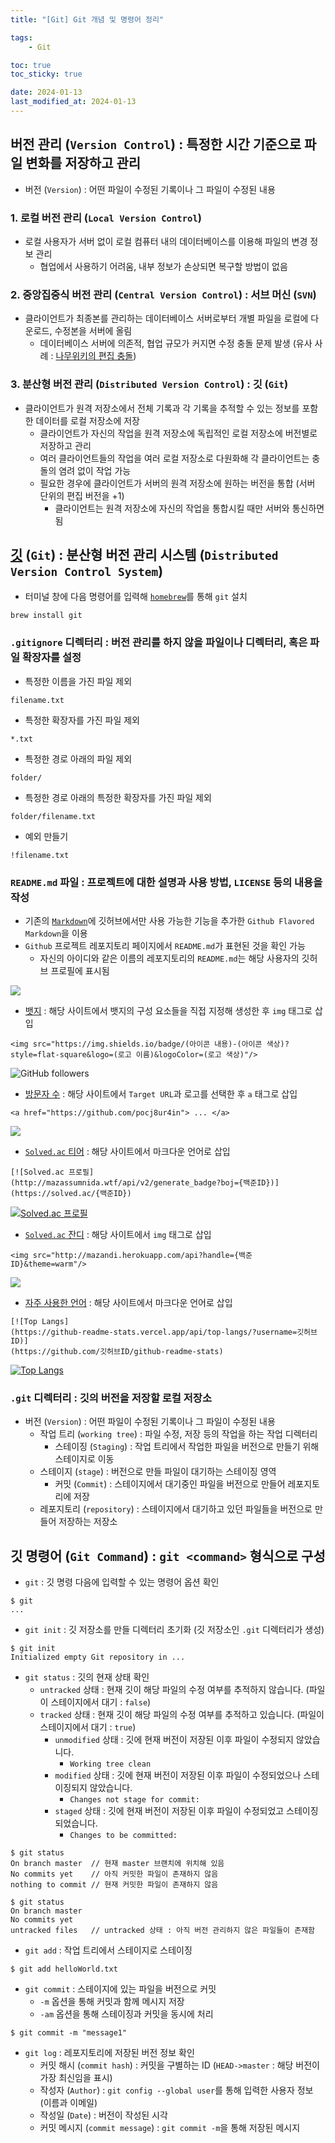 ```yaml
---
title: "[Git] Git 개념 및 명령어 정리"

tags:
    - Git

toc: true
toc_sticky: true

date: 2024-01-13
last_modified_at: 2024-01-13
---
```


## 버전 관리 (```Version Control```) : 특정한 시간 기준으로 파일 변화를 저장하고 관리

- 버전 (```Version```) : 어떤 파일이 수정된 기록이나 그 파일이 수정된 내용

### 1. 로컬 버전 관리 (```Local Version Control```)
- 로컬 사용자가 서버 없이 로컬 컴퓨터 내의 데이터베이스를 이용해 파일의 변경 정보 관리
  - 협업에서 사용하기 어려움, 내부 정보가 손상되면 복구할 방법이 없음

### 2. 중앙집중식 버전 관리 (```Central Version Control```) : 서브 머신 (```SVN```)
- 클라이언트가 최종본를 관리하는 데이터베이스 서버로부터 개별 파일을 로컬에 다운로드, 수정본을 서버에 올림
  - 데이터베이스 서버에 의존적, 협업 규모가 커지면 수정 충돌 문제 발생 (유사 사례 : <a href="https://namu.wiki/w/편집%20충돌">나무위키의 편집 충돌</a>)

### 3. 분산형 버전 관리 (```Distributed Version Control```) : 깃 (```Git```)
- 클라이언트가 원격 저장소에서 전체 기록과 각 기록을 추적할 수 있는 정보를 포함한 데이터를 로컬 저장소에 저장
  - 클라이언트가 자신의 작업을 원격 저장소에 독립적인 로컬 저장소에 버전별로 저장하고 관리
  - 여러 클라이언트들의 작업을 여러 로컬 저장소로 다원화해 각 클라이언트는 충돌의 염려 없이 작업 가능
  - 필요한 경우에 클라이언트가 서버의 원격 저장소에 원하는 버전을 통합 (서버 단위의 편집 버전을 +1)
    - 클라이언트는 원격 저장소에 자신의 작업을 통합시킬 때만 서버와 통신하면 됨

## <a href="https://git-scm.com">깃</a> (```Git```) : 분산형 버전 관리 시스템 (```Distributed Version Control System```)
- 터미널 창에 다음 명령어를 입력해 <a href="https://pocj8ur4in.github.io/mac/homebrew1/"><code>homebrew</code></a>를 통해 ```git``` 설치

```
brew install git
```

### ```.gitignore``` 디렉터리 : 버전 관리를 하지 않을 파일이나 디렉터리, 혹은 파일 확장자를 설정

- 특정한 이름을 가진 파일 제외

```
filename.txt
```

- 특정한 확장자를 가진 파일 제외

```
*.txt
```

- 특정한 경로 아래의 파일 제외

```
folder/
```

- 특정한 경로 아래의 특정한 확장자를 가진 파일 제외

```
folder/filename.txt
```

- 예외 만들기

```
!filename.txt
```

### ```README.md``` 파일 : 프로젝트에 대한 설명과 사용 방법, ```LICENSE``` 등의 내용을 작성
- 기존의 <code><a href="_posts/2022-10-29-markdown1.md">Markdown</a></code>에 깃허브에서만 사용 가능한 기능을 추가한 ```Github Flavored Markdown```을 이용
- ```Github``` 프로젝트 레포지토리 페이지에서 ```README.md```가 표현된 것을 확인 가능
  - 자신의 아이디와 같은 이름의 레포지토리의 ```README.md```는 해당 사용자의 깃허브 프로필에 표시됨

<img src="https://img1.daumcdn.net/thumb/R1280x0/?scode=mtistory2&fname=https%3A%2F%2Fk.kakaocdn.net%2Fdn%2Fb18y0K%2FbtruITygdgC%2FV4XYZs3D0ZMlzqlkHZkH9k%2Fimg.png">

- <a href="https://shields.io">뱃지</a> : 해당 사이트에서 뱃지의 구성 요소들을 직접 지정해 생성한 후 ```img``` 태그로 삽입

```
<img src="https://img.shields.io/badge/(아이콘 내용)-(아이콘 색상)?style=flat-square&logo=(로고 이름)&logoColor=(로고 색상)"/>
```

<img alt="GitHub followers" src="https://img.shields.io/github/followers/pocj8ur4in?style=social">

- <a href="https://hits.seeyoufarm.com">방문자 수</a> : 해당 사이트에서 ```Target URL```과 로고를 선택한 후 ```a``` 태그로 삽입

```
<a href="https://github.com/pocj8ur4in"> ... </a>
```

<a href="https://github.com/pocj8ur4in"><img src="https://hits.seeyoufarm.com/api/count/incr/badge.svg?url=https%3A%2F%2Fgithub.com%2Fseondal&count_bg=%23000000&title_bg=%23000000&icon=github.svg&icon_color=%23E7E7E7&title=GitHub&edge_flat=false)"/></a>

- <a href="https://github.com/mazassumnida/mazassumnida"><code>Solved.ac</code> 티어</a> : 해당 사이트에서 마크다운 언어로 삽입

```
[![Solved.ac 프로필]
(http://mazassumnida.wtf/api/v2/generate_badge?boj={백준ID})]
(https://solved.ac/{백준ID})
```

[![Solved.ac 프로필](http://mazassumnida.wtf/api/v2/generate_badge?boj=pocj8ur4in)](https://solved.ac/pocj8ur4in)

- <a href="https://github.com/mazassumnida/mazandi"><code>Solved.ac</code> 잔디</a> : 해당 사이트에서 ```img``` 태그로 삽입

```
<img src="http://mazandi.herokuapp.com/api?handle={백준ID}&theme=warm"/>
```

<img src="http://mazandi.herokuapp.com/api?handle=pocj8ur4in&theme=warm"/>

- <a href="https://github.com/mazassumnida/mazandi">자주 사용한 언어</a> : 해당 사이트에서 마크다운 언어로 삽입

```
[![Top Langs]
(https://github-readme-stats.vercel.app/api/top-langs/?username=깃허브ID)]
(https://github.com/깃허브ID/github-readme-stats)
```

[![Top Langs](https://github-readme-stats.vercel.app/api/top-langs/?username=pocj8ur4in)](https://github.com/pocj8ur4in/github-readme-stats)

### ```.git``` 디렉터리 : 깃의 버전을 저장할 로컬 저장소
- 버전 (```Version```) : 어떤 파일이 수정된 기록이나 그 파일이 수정된 내용
  - 작업 트리 (```working tree```) : 파일 수정, 저장 등의 작업을 하는 작업 디렉터리
    - 스테이징 (```Staging```) : 작업 트리에서 작업한 파일을 버전으로 만들기 위해 스테이지로 이동 
  - 스테이지 (```stage```) : 버전으로 만들 파일이 대기하는 스테이징 영역
    - 커밋 (```Commit```) : 스테이지에서 대기중인 파일을 버전으로 만들어 레포지토리에 저장 
  - 레포지토리 (```repository```) : 스테이지에서 대기하고 있던 파일들을 버전으로 만들어 저장하는 저장소

## 깃 명령어 (```Git Command```) : ```git <command>``` 형식으로 구성

- ```git``` : 깃 명령 다음에 입력할 수 있는 명령어 옵션 확인
 
```
$ git
...
```

- ```git init``` : 깃 저장소를 만들 디렉터리 초기화 (깃 저장소인 ```.git``` 디렉터리가 생성)

```
$ git init
Initialized empty Git repository in ...
```

- ```git status``` :  깃의 현재 상태 확인
  - ```untracked``` 상태 : 현재 깃이 해당 파일의 수정 여부를 추적하지 않습니다. (파일이 스테이지에서 대기 : ```false```)
  - ```tracked``` 상태 : 현재 깃이 해당 파일의 수정 여부를 추적하고 있습니다. (파일이 스테이지에서 대기 : ```true```)
    - ```unmodified``` 상태 : 깃에 현재 버전이 저장된 이후 파일이 수정되지 않았습니다.
      - ```Working tree clean```
    - ```modified``` 상태 : 깃에 현재 버전이 저장된 이후 파일이 수정되었으나 스테이징되지 않았습니다.
      - ```Changes not stage for commit:```
    - ```staged``` 상태 : 깃에 현재 버전이 저장된 이후 파일이 수정되었고 스테이징되었습니다.
      - ```Changes to be committed:```

```
$ git status
On branch master  // 현재 master 브랜치에 위치해 있음
No commits yet    // 아직 커밋한 파일이 존재하지 않음
nothing to commit // 현재 커밋한 파일이 존재하지 않음
```
```
$ git status
On branch master
No commits yet
untracked files   // untracked 상태 : 아직 버전 관리하지 않은 파일들이 존재함
```

- ```git add``` : 작업 트리에서 스테이지로 스테이징

```
$ git add helloWorld.txt
```

- ```git commit``` : 스테이지에 있는 파일을 버전으로 커밋
  - ```-m``` 옵션을 통해 커밋과 함께 메시지 저장
  - ```-am``` 옵션을 통해 스테이징과 커밋을 동시에 처리

```
$ git commit -m "message1"
```

- ```git log``` : 레포지토리에 저장된 버전 정보 확인
  - 커밋 해시 (```commit hash```) : 커밋을 구별하는 ID (```HEAD->master``` : 해당 버전이 가장 최신임을 표시)
  - 작성자 (```Author```) : ```git config --global user```를 통해 입력한 사용자 정보 (이름과 이메일)
  - 작성일 (```Date```) : 버전이 작성된 시각
  - 커밋 메시지 (```commit message```) : ```git commit -m```을 통해 저장된 메시지

